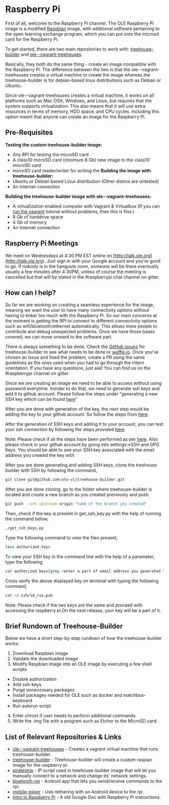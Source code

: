 # Raspberry Pi

First of all, welcome to the Raspberry Pi channel. The OLE Raspberry Pi image is a modified [Raspbian](https://www.raspberrypi.org/downloads/raspbian/) image, with additional software pertaining to the open learning exchange program, which you can put onto the microsd card for the Raspberry Pi.

To get started, there are two main repositories to work with: [treehouse-builder](https://github.com/ole-vi/treehouse-builder) and  [ole--vagrant-treehouses](https://github.com/ole-vi/ole--vagrant-treehouses). 

Basically, they both do the same thing - create an image compatible with the Raspberry Pi. The difference between the two is that the ole--vagrant-treehouses creates a virtual machine to create the image whereas the treehouse-builder is for debian-based linux distributions such as Debian or Ubuntu. 

Since ole--vagrant-treehouses creates a virtual machine, it works on all platforms such as Mac OSX, Windows, and Linux, but requires that the system supports virtualization. This also means that it will use extra resources in terms of memory, HDD space, and CPU cycles. Including this option meant that anyone can create an image for the Raspberry Pi.

## Pre-Requisites

**Testing the custom treehouse-builder image:**

- Any RPI for testing the microSD card
- A class10 microSD card (minimum 8 Gb) new image to the class10 microSD card
- microSD card reader/writer for writing the
**Building the image with treehouse-builder:**
- Ubuntu or Debian based Linux distribution (Other distros are untested)
- An Internet connection

**Building the treehouse-builder image with ole--vagrant-treehouses:**

- A virtualization enabled computer with Vagrant & Virtualbox (If you can [run the vagrant](#!./pages/vi/vi-vagrant.md) tutorial without problems, then this is fine.) 
- 8 Gb of harddrive space
- 4 Gb of memory
- An Internet connection

## Raspberry Pi Meetings

We meet on Wednesdays at 4:30 PM EST online on [http://talk.ole.org](http://talk.ole.org). Just sign in with your Google account and you're good to go. If nobody is in the hangouts room, someone will be there eventually usually a few minutes after 4:30PM, unless of course the meeting is cancelled but that will be stated in the #raspberrypi chat channel on gitter.

## How can I help?

So far we are working on creating a seamless experience for the image, meaning we want the user to have many connectivity options without having to tinker too much with the Raspberry Pi. So our main concerns at the moment is getting the RPI to connect to different connectivity options such as wifi/bluetooth/ethernet automatically. This allows more people to contribute and debug unexpected problems. Once we have those bases covered, we can move onward to the software part. 

There is always something to be done. Check the [GitHub issues](https://github.com/ole-vi/treehouse-builder/issues) for treehouse-builder to see what needs to be done or [waffle.io](https://waffle.io/ole-vi/treehouse-builder). Once you've chosen an issue and fixed the problem, create a PR using the same guidelines as the ones used when you had to go through the intern orientation. If you have any questions, just ask! You can find us on the #raspberrypi channel on gitter.

Since we are creating an image we need to be able to access without using password everytime. Inorder to do that, we need to generate ssh keys and add it to github account. Please follow the steps under "generating a new SSH key which can be found [here](https://help.github.com/articles/generating-a-new-ssh-key-and-adding-it-to-the-ssh-agent/#generating-a-new-ssh-key)"

After you are done with generation of the key, the next step would be adding the key to your github account. So follow the steps from [here](https://help.github.com/articles/adding-a-new-ssh-key-to-your-github-account/).

After the generation of SSH keys and adding it to your account, you can test your ssh connection by following the steps provided [here](https://help.github.com/articles/testing-your-ssh-connection/).

Note: Please check if all the steps have been performed as per [here](https://help.github.com/articles/connecting-to-github-with-ssh/). Also please check in your github account by going into settings->SSH and GPG Keys. You should be able to see your SSH key associated with the email address you created the key with.

After you are done generating and adding SSH keys, clone the treehouse builder with SSH by following the command,
```sh
git clone git@github.com:ole-vi|treehouse-builder.git
```

After you are done cloning, go to the folder where treehouse-builder is located and create a new branch as you created previously and push.
```sh
git push --set-upstream origin "name of the branch you created"
```

Then, check if the key is present in get_ssh_key.py with the help of running the command below,
```sh
./get_ssh_keys.py
```

Type the following command to view the files present,
```sh
less authorized_keys
```

To view your SSH key in the command line with the help of a parameter, type the following
```sh
cat authorized_keys|grep <enter a part of email address you generated the key with>
```

Cross verify the above displayed key on terminal with typing the following command, 
```sh
cat ~/.ssh/id_rsa.pub
```

Note: Please check if the two keys are the same and proceed with accessing the raspberry pi.On the next release, your key will be a part of it.



## Brief Rundown of Treehouse-Builder

Below we have a short step-by-step rundown of how the treehouse-builder works:

1. Download Raspbian image
2. Validate the downloaded image
3. Modify Raspbian image into an OLE image by executing a few shell scripts
 - Disable authorization
 - Add ssh-keys
 - Purge unnecessary packages
 - Install packages needed for OLE such as docker and matchbox-keyboard
 - Run autorun script
4. Enter chroot if user needs to perform additional commands
5. Write the .img file with a program such as Etcher to the MicroSD card.

## List of Relevant Repositories & Links

* [ole--vagrant-treehouses](https://github.com/ole-vi/ole--vagrant-treehouses) - Creates a vagrant virtual machine that runs treehouse-builder.
* [treehouse-builder](https://github.com/ole-vi/treehouse-builder) - Treehouse-builder will create a custom raspian image for the raspberry pi.  
* [pirateship](https://github.com/ole-vi/pirateship) - IP script used in treehouse-builder image that will let you manually connect to a network and change its' network settings.
* [bluetooth-rpi](https://github.com/ole-vi/bluetooth-rpi) - Android app that lets you send/receive commands to the rpi.
* [mobile-piiper](https://github.com/ole-vi/mobile-piiper) - Usb-tethering with an Android device to the rpi.  
* [Intro to Raspberry Pi](https://docs.google.com/document/d/1A6Riy_j_M_HmAUVK0p5JVTQkRlUxGGwfN36PIZjC0Mw/edit#heading=h.ufcaguoz6i00) - A old Google Doc with Raspberry Pi instructions.
